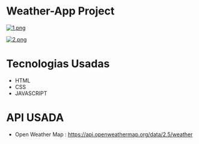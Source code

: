 # Weather-App Project

[![1.png](https://i.postimg.cc/mDH67wdY/1.png)](https://postimg.cc/vgGzsWwT)

[![2.png](https://i.postimg.cc/N0VzyVxG/2.png)](https://postimg.cc/GBFQVXN6) 


# Tecnologias Usadas
- HTML
- CSS
- JAVASCRIPT



# API USADA
- Open Weather Map : https://api.openweathermap.org/data/2.5/weather 
